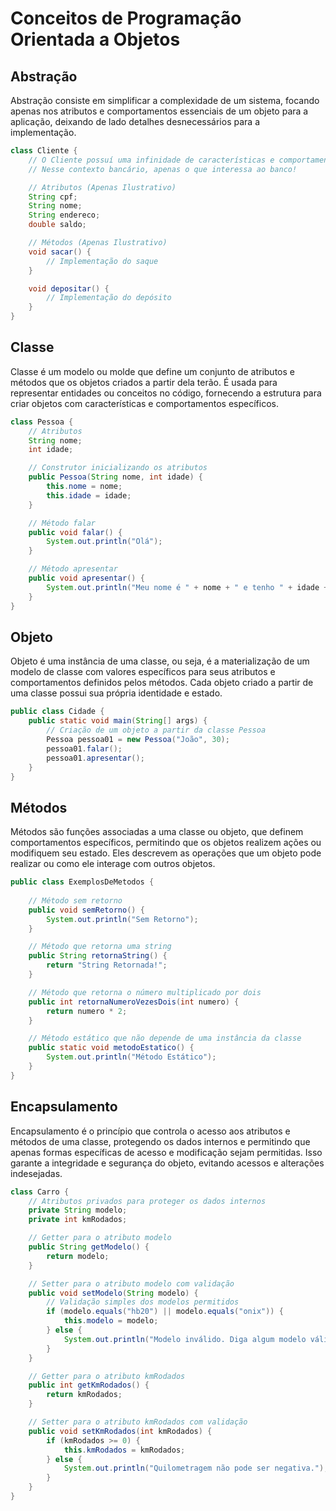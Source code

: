 # Conceitos de Programação Orientada a Objetos

## Abstração
Abstração consiste em simplificar a complexidade de um sistema, focando apenas nos atributos e comportamentos essenciais de um objeto para a aplicação, deixando de lado detalhes desnecessários para a implementação.

```java
class Cliente {
    // O Cliente possuí uma infinidade de características e comportamentos, porém só usarei o que for conveniente dentro do sistema!
    // Nesse contexto bancário, apenas o que interessa ao banco!

    // Atributos (Apenas Ilustrativo)
    String cpf;
    String nome;
    String endereco;
    double saldo;

    // Métodos (Apenas Ilustrativo)
    void sacar() {
        // Implementação do saque
    }

    void depositar() {
        // Implementação do depósito
    }
}
```

## Classe
Classe é um modelo ou molde que define um conjunto de atributos e métodos que os objetos criados a partir dela terão. É usada para representar entidades ou conceitos no código, fornecendo a estrutura para criar objetos com características e comportamentos específicos.

```java
class Pessoa {
    // Atributos
    String nome;
    int idade;

    // Construtor inicializando os atributos
    public Pessoa(String nome, int idade) {
        this.nome = nome;
        this.idade = idade;
    }

    // Método falar
    public void falar() {
        System.out.println("Olá");
    }

    // Método apresentar
    public void apresentar() {
        System.out.println("Meu nome é " + nome + " e tenho " + idade + " anos.");
    }
}
```

## Objeto
Objeto é uma instância de uma classe, ou seja, é a materialização de um modelo de classe com valores específicos para seus atributos e comportamentos definidos pelos métodos. Cada objeto criado a partir de uma classe possui sua própria identidade e estado.

```java
public class Cidade {
    public static void main(String[] args) {
        // Criação de um objeto a partir da classe Pessoa
        Pessoa pessoa01 = new Pessoa("João", 30);
        pessoa01.falar();
        pessoa01.apresentar();
    }
}
```

## Métodos
Métodos são funções associadas a uma classe ou objeto, que definem comportamentos específicos, permitindo que os objetos realizem ações ou modifiquem seu estado. Eles descrevem as operações que um objeto pode realizar ou como ele interage com outros objetos.

```java
public class ExemplosDeMetodos {
    
    // Método sem retorno
    public void semRetorno() {
        System.out.println("Sem Retorno");
    }

    // Método que retorna uma string
    public String retornaString() {
        return "String Retornada!";
    }

    // Método que retorna o número multiplicado por dois
    public int retornaNumeroVezesDois(int numero) {
        return numero * 2;
    }

    // Método estático que não depende de uma instância da classe
    public static void metodoEstatico() {
        System.out.println("Método Estático");
    }
}
```

## Encapsulamento
Encapsulamento é o princípio que controla o acesso aos atributos e métodos de uma classe, protegendo os dados internos e permitindo que apenas formas específicas de acesso e modificação sejam permitidas. Isso garante a integridade e segurança do objeto, evitando acessos e alterações indesejadas.

```java
class Carro {
    // Atributos privados para proteger os dados internos
    private String modelo;
    private int kmRodados;

    // Getter para o atributo modelo
    public String getModelo() {
        return modelo;
    }

    // Setter para o atributo modelo com validação
    public void setModelo(String modelo) {
        // Validação simples dos modelos permitidos
        if (modelo.equals("hb20") || modelo.equals("onix")) {
            this.modelo = modelo;
        } else {
            System.out.println("Modelo inválido. Diga algum modelo válido.");
        }
    }

    // Getter para o atributo kmRodados
    public int getKmRodados() {
        return kmRodados;
    }

    // Setter para o atributo kmRodados com validação
    public void setKmRodados(int kmRodados) {
        if (kmRodados >= 0) {
            this.kmRodados = kmRodados;
        } else {
            System.out.println("Quilometragem não pode ser negativa.");
        }
    }
}
```
